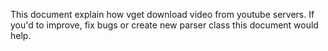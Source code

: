 This document explain how vget download video from youtube servers. If you'd to improve, fix bugs or create new parser class this document would help.